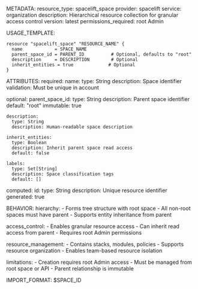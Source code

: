 METADATA:
  resource_type: spacelift_space
  provider: spacelift
  service: organization
  description: Hierarchical resource collection for granular access control
  version: latest
  permissions_required: root Admin

USAGE_TEMPLATE:
```hcl
resource "spacelift_space" "RESOURCE_NAME" {
  name            = SPACE_NAME
  parent_space_id = PARENT_ID          # Optional, defaults to "root"
  description     = DESCRIPTION        # Optional
  inherit_entities = true             # Optional
}
```

ATTRIBUTES:
  required:
    name:
      type: String
      description: Space identifier
      validation: Must be unique in account

  optional:
    parent_space_id:
      type: String
      description: Parent space identifier
      default: "root"
      immutable: true
      
    description:
      type: String
      description: Human-readable space description
      
    inherit_entities:
      type: Boolean
      description: Inherit parent space read access
      default: false
      
    labels:
      type: Set[String]
      description: Space classification tags
      default: []

  computed:
    id:
      type: String
      description: Unique resource identifier
      generated: true

BEHAVIOR:
  hierarchy:
    - Forms tree structure with root space
    - All non-root spaces must have parent
    - Supports entity inheritance from parent
    
  access_control:
    - Enables granular resource access
    - Can inherit read access from parent
    - Requires root Admin permissions
    
  resource_management:
    - Contains stacks, modules, policies
    - Supports resource organization
    - Enables team-based resource isolation

  limitations:
    - Creation requires root Admin access
    - Must be managed from root space or API
    - Parent relationship is immutable

IMPORT_FORMAT: $SPACE_ID